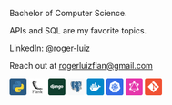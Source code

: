 Bachelor of Computer Science.

APIs and SQL are my favorite topics.

LinkedIn: [@roger-luiz](http://linkedin.com/in/roger-luiz)

Reach out at [rogerluizflan@gmail.com](mailto:rogerluizflan@gmail.com)

<img src="./assets/python.svg" width="30px" /> <img src="./assets/flask.svg" width="30px" /> <img src="./assets/django.svg" width="30px" /> <img src="./assets/postgresql.svg" width="30px" /> <img src="./assets/docker.svg" width="30px" /> <img src="./assets/kubernetes.svg" width="30px" /> <img src="./assets/graphql.svg" width="30px" /> <img src="./assets/git.svg" width="30px" />
